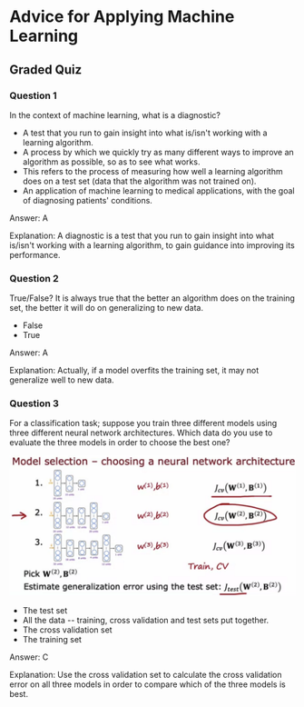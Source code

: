 # Advice for Applying Machine Learning

## Graded Quiz

### Question 1

In the context of machine learning, what is a diagnostic?

- A test that you run to gain insight into what is/isn't working with a learning algorithm.
- A process by which we quickly try as many different ways to improve an algorithm as possible, so as to see what works.
- This refers to the process of measuring how well a learning algorithm does on a test set (data that the algorithm was not trained on).
- An application of machine learning to medical applications, with the goal of diagnosing patients' conditions.

Answer: A

Explanation: A diagnostic is a test that you run to gain insight into what is/isn't working with a learning algorithm, to gain guidance into improving its performance.

### Question 2

True/False? It is always true that the better an algorithm does on the training set, the better it will do on generalizing to new data.

- False
- True

Answer: A

Explanation: Actually, if a model overfits the training set, it may not generalize well to new data.

### Question 3

For a classification task; suppose you train three different models using three different neural network architectures. Which data do you use to evaluate the three models in order to choose the best one?

![NNModels](./images/C2_W3_Q1_NNModels.png)

- The test set
- All the data -- training, cross validation and test sets put together.
- The cross validation set
- The training set

Answer: C

Explanation: Use the cross validation set to calculate the cross validation error on all three models in order to compare which of the three models is best.
